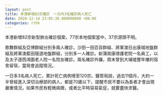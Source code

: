 ```yaml
---
layout: post
title: 本港新增82宗確診　一日內3名確診病人死亡
date: 2020-12-14 23:05:26.000000000 +08:00
categories: rthk
---
```


本港新增82宗新型肺炎確診個案，77宗本地個案當中，37宗源頭不明。

歌舞群組及亞博群組分別多兩人確診，沙田一田百貨群組、將軍澳日出康城地盤群組及將軍澳藍田隧道地盤群組，分別多一人確診。新蒲崗康璟護老院一名員工，以及太子道西鴻圖老人院一名院友確診。兩名確診外傭，周末曾到大埔墟豐年樓的宿舍留宿，當局會追蹤情況。

一日多3名病人死亡，累計死亡病例增至120宗。醫管局說，過去11個月，大約一半曾經進入深切治療部的病人，都是70歲以下，提醒市民不要以為長者才會出現嚴重情況，如果市民有輕微病徵，或者比平時容易氣促，就要盡快求醫。
